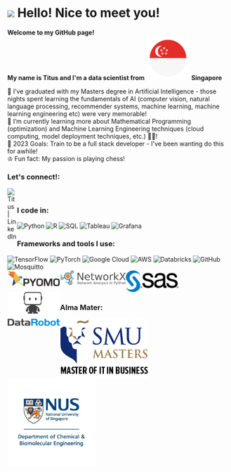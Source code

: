 <h1><img src="https://emojis.slackmojis.com/emojis/images/1531849430/4246/blob-sunglasses.gif?1531849430" width="30"/> Hello! Nice to meet you!</h1>


<p><b> Welcome to my GitHub page! </br> My name is Titus and I'm a data scientist from <img src="./Pictures/singapore.png" width="100"/> Singapore</b>

🏫 I’ve graduated with my Masters degree in Artificial Intelligence - those nights spent learning the fundamentals of AI (computer vision, natural language processing, recommender systems, machine learning, machine learning engineering etc) were very memorable!<br>
🌱 I’m currently learning more about Mathematical Programming (optimization) and Machine Learning Engineering techniques (cloud computing, model deployment techniques, etc.) 👨‍💻! <br>
🥅 2023 Goals: Train to be a full stack developer - I've been wanting do this for awhile! <br>
♔ Fun fact: My passion is playing chess! <br>

### Let's connect!:
[<img align="left" alt="Titus | LinkedIn" width="22px" src="https://cdn.jsdelivr.net/npm/simple-icons@v3/icons/linkedin.svg" />][linkedin]
<br>

### I code in:

![Python](https://img.shields.io/badge/python-3670A0?style=for-the-badge&logo=python&logoColor=ffdd54)
![R](https://img.shields.io/badge/r-%23276DC3.svg?style=for-the-badge&logo=r&logoColor=white)
![SQL](https://img.shields.io/badge/PostgreSQL-316192?style=for-the-badge&logo=postgresql&logoColor=white)
![Tableau](https://img.shields.io/badge/Tableau-E97627?style=for-the-badge&logo=Tableau&logoColor=white)
![Grafana](https://img.shields.io/badge/grafana-%23F46800.svg?style=for-the-badge&logo=grafana&logoColor=white)
<br>

### Frameworks and tools I use:
![TensorFlow](https://img.shields.io/badge/TensorFlow-%23FF6F00.svg?style=for-the-badge&logo=TensorFlow&logoColor=white)
![PyTorch](https://img.shields.io/badge/PyTorch-%23EE4C2C.svg?style=for-the-badge&logo=PyTorch&logoColor=white)
![Google Cloud](https://img.shields.io/badge/GoogleCloud-%234285F4.svg?style=for-the-badge&logo=google-cloud&logoColor=white)
![AWS](https://img.shields.io/badge/AWS-%23FF9900.svg?style=for-the-badge&logo=amazon-aws&logoColor=white)
![Databricks](https://img.shields.io/badge/Databricks-FF3621?style=for-the-badge&logo=Databricks&logoColor=white)
![GitHub](https://img.shields.io/badge/github-%23121011.svg?style=for-the-badge&logo=github&logoColor=white)
![Mosquitto](https://img.shields.io/badge/mosquitto-%233C5280.svg?style=for-the-badge&logo=eclipsemosquitto&logoColor=white)
<br>
<img align="left" title="Pyomo" width="120px" src="./Pictures/pyomo.png" />
<img align="left" title="Networkx" width="150px" src="./Pictures/networkx.svg" />
<img align="left" title="SAS" width="120px" src="./Pictures/sas.svg" />
<img align="left" title="DataRobot" width="120px" src="./Pictures/datarobot.png" />
<br><br><br>

### Alma Mater:
<img align="left" title="SMU" width="200px" src="./Pictures/smumitb.png" />
<img align="left" title="NUS" width="200px" src="./Pictures/nuschbe.jpeg" />

[linkedin]: https://www.linkedin.com/in/titus-lim-hsien-yong/
